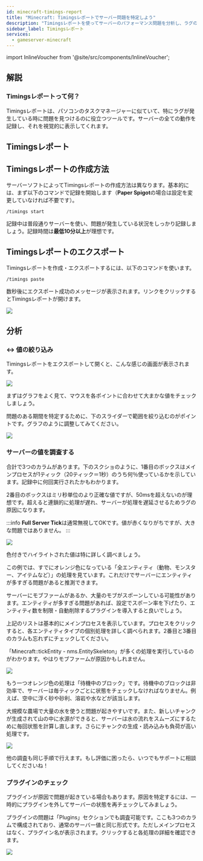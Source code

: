 ```yaml
---
id: minecraft-timings-report
title: "Minecraft: Timingsレポートでサーバー問題を特定しよう"
description: "Timingsレポートを使ってサーバーのパフォーマンス問題を分析し、ラグの原因を見つけてサーバーを最適化する方法 → 今すぐチェック"
sidebar_label: Timingsレポート
services:
  - gameserver-minecraft
---
```


import InlineVoucher from '@site/src/components/InlineVoucher';

<InlineVoucher />

## 解説

### Timingsレポートって何？

Timingsレポートは、パソコンのタスクマネージャーに似ていて、特にラグが発生している時に問題を見つけるのに役立つツールです。サーバーの全ての動作を記録し、それを視覚的に表示してくれます。

## Timingsレポート

## Timingsレポートの作成方法

サーバーソフトによってTimingsレポートの作成方法は異なります。基本的には、まず以下のコマンドで記録を開始します（**Paper Spigot**の場合は設定を変更していなければ不要です）。

`/timings start`

記録中は普段通りサーバーを使い、問題が発生している状況をしっかり記録しましょう。記録時間は**最低10分以上**が理想です。

## Timingsレポートのエクスポート

Timingsレポートを作成・エクスポートするには、以下のコマンドを使います。

`/timings paste`

数秒後にエクスポート成功のメッセージが表示されます。リンクをクリックするとTimingsレポートが開けます。

![](https://screensaver01.zap-hosting.com/index.php/s/wpmB2jr2XCibHtY/preview)

## 分析

### ↔️ 値の絞り込み

Timingsレポートをエクスポートして開くと、こんな感じの画面が表示されます。

![](https://screensaver01.zap-hosting.com/index.php/s/9xMMtpr2jePk7B5/preview)

まずはグラフをよく見て、マウスを各ポイントに合わせて大まかな値をチェックしましょう。

問題のある期間を特定するために、下のスライダーで範囲を絞り込むのがポイントです。グラフのように調整してみてください。

![](https://screensaver01.zap-hosting.com/index.php/s/yfkbfqJdcQwbsiB/preview)

### サーバーの値を調査する

合計で3つのカラムがあります。下のスクショのように、1番目のボックスはメインプロセスが1ティック（20ティック＝1秒）のうち何％使っているかを示しています。記録中に何回実行されたかもわかります。

2番目のボックスはミリ秒単位のより正確な値ですが、50msを超えないのが理想です。超えると連鎖的に処理が遅れ、サーバーが処理を遅延させるためラグの原因になります。

:::info
**Full Server Tick**は通常無視してOKです。値が赤くなりがちですが、大きな問題ではありません。
:::

![](https://screensaver01.zap-hosting.com/index.php/s/gLkFeTek6yR5tME/preview)

色付きでハイライトされた値は特に詳しく調べましょう。

この例では、すでにオレンジ色になっている「全エンティティ（動物、モンスター、アイテムなど）」の処理を見ています。これだけでサーバーにエンティティが多すぎる問題があると推測できます。

サーバーにモブファームがあるか、大量のモブがスポーンしている可能性があります。エンティティが多すぎる問題があれば、設定でスポーン率を下げたり、エンティティ数を制限・自動削除するプラグインを導入すると良いでしょう。

上記のリストは基本的にメインプロセスを表示しています。プロセスをクリックすると、各エンティティタイプの個別処理を詳しく調べられます。2番目と3番目のカラムも忘れずにチェックしてください。

「Minecraft::tickEntity - nms.EntitySkeleton」が多くの処理を実行しているのがわかります。やはりモブファームが原因かもしれません。

![](https://screensaver01.zap-hosting.com/index.php/s/fZzeemocpsNfxXL/preview)

もう一つオレンジ色の処理は「待機中のブロック」です。待機中のブロックは非効率で、サーバーは毎ティックごとに状態をチェックしなければなりません。例えば、空中に浮く砂や砂利、溶岩や水などが該当します。

大規模な農場で大量の水を使うと問題が起きやすいです。また、新しいチャンクが生成されて山の中に水源ができると、サーバーは水の流れをスムーズにするために毎回状態を計算し直します。さらにチャンクの生成・読み込みも負荷が高い処理です。

![](https://screensaver01.zap-hosting.com/index.php/s/GWz98fTiknCkWZW)

他の調査も同じ手順で行えます。もし評価に困ったら、いつでもサポートに相談してくださいね！

### プラグインのチェック

プラグインが原因で問題が起きている場合もあります。原因を特定するには、一時的にプラグインを外してサーバーの状態を再チェックしてみましょう。

プラグインの問題は「Plugins」セクションでも調査可能です。ここも3つのカラムで構成されており、通常のサーバー値と同じ形式です。ただしメインプロセスはなく、プラグイン名が表示されます。クリックすると各処理の詳細を確認できます。

![](https://screensaver01.zap-hosting.com/index.php/s/CzitKykWC2dzExD)

<InlineVoucher />